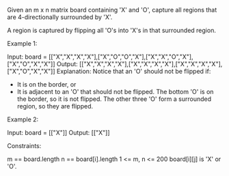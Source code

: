 Given an m x n matrix board containing 'X' and 'O', capture all regions that
are 4-directionally surrounded by 'X'.

A region is captured by flipping all 'O's into 'X's in that surrounded
region.


Example 1:


Input: board =
[["X","X","X","X"],["X","O","O","X"],["X","X","O","X"],["X","O","X","X"]]
Output:
[["X","X","X","X"],["X","X","X","X"],["X","X","X","X"],["X","O","X","X"]]
Explanation: Notice that an 'O' should not be flipped if:
- It is on the border, or
- It is adjacent to an 'O' that should not be flipped.
The bottom 'O' is on the border, so it is not flipped.
The other three 'O' form a surrounded region, so they are flipped.


Example 2:


Input: board = [["X"]]
Output: [["X"]]



Constraints:


m == board.length
n == board[i].length
1 <= m, n <= 200
board[i][j] is 'X' or 'O'.




